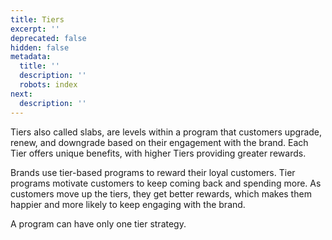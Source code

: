 ```yaml
---
title: Tiers
excerpt: ''
deprecated: false
hidden: false
metadata:
  title: ''
  description: ''
  robots: index
next:
  description: ''
---
```

Tiers also called slabs, are levels within a program that customers upgrade, renew, and downgrade based on their engagement with the brand. Each Tier offers unique benefits, with higher Tiers providing greater rewards. 

Brands use tier-based programs to reward their loyal customers. Tier programs motivate customers to keep coming back and spending more. As customers move up the tiers, they get better rewards, which makes them happier and more likely to keep engaging with the brand.

<Note title="Note">
A program can have only one tier strategy.
</Note>
